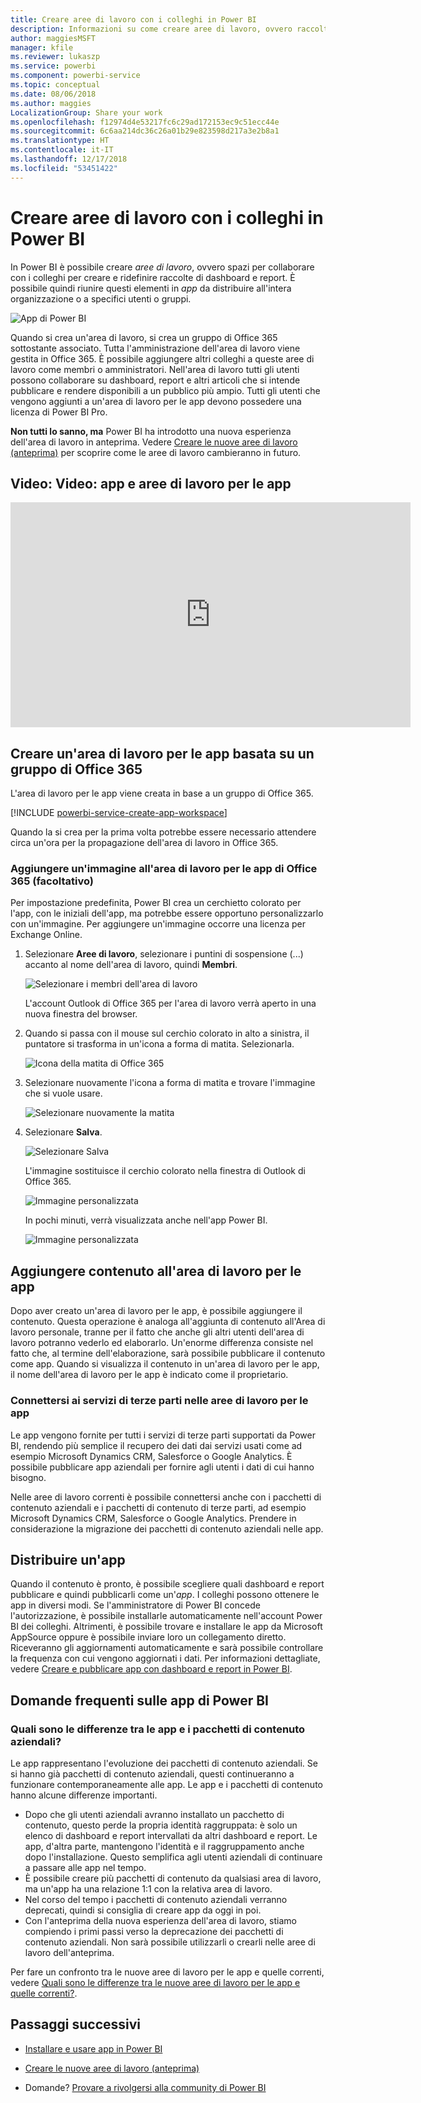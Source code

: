 ```yaml
---
title: Creare aree di lavoro con i colleghi in Power BI
description: Informazioni su come creare aree di lavoro, ovvero raccolte di dashboard e report creati per fornire all'organizzazione le metriche strategiche.
author: maggiesMSFT
manager: kfile
ms.reviewer: lukaszp
ms.service: powerbi
ms.component: powerbi-service
ms.topic: conceptual
ms.date: 08/06/2018
ms.author: maggies
LocalizationGroup: Share your work
ms.openlocfilehash: f12974d4e53217fc6c29ad172153ec9c51ecc44e
ms.sourcegitcommit: 6c6aa214dc36c26a01b29e823598d217a3e2b8a1
ms.translationtype: HT
ms.contentlocale: it-IT
ms.lasthandoff: 12/17/2018
ms.locfileid: "53451422"
---
```

# <a name="create-workspaces-with-your-colleagues-in-power-bi"></a>Creare aree di lavoro con i colleghi in Power BI

In Power BI è possibile creare *aree di lavoro*, ovvero spazi per collaborare con i colleghi per creare e ridefinire raccolte di dashboard e report. È possibile quindi riunire questi elementi in *app* da distribuire all'intera organizzazione o a specifici utenti o gruppi. 

![App di Power BI](media/service-create-workspaces/power-bi-apps-left-nav.png)

Quando si crea un'area di lavoro, si crea un gruppo di Office 365 sottostante associato. Tutta l'amministrazione dell'area di lavoro viene gestita in Office 365. È possibile aggiungere altri colleghi a queste aree di lavoro come membri o amministratori. Nell'area di lavoro tutti gli utenti possono collaborare su dashboard, report e altri articoli che si intende pubblicare e rendere disponibili a un pubblico più ampio. Tutti gli utenti che vengono aggiunti a un'area di lavoro per le app devono possedere una licenza di Power BI Pro. 

**Non tutti lo sanno, ma** Power BI ha introdotto una nuova esperienza dell'area di lavoro in anteprima. Vedere [Creare le nuove aree di lavoro (anteprima)](service-create-the-new-workspaces.md) per scoprire come le aree di lavoro cambieranno in futuro. 

## <a name="video-apps-and-app-workspaces"></a>Video: Video: app e aree di lavoro per le app
<iframe width="640" height="360" src="https://www.youtube.com/embed/Ey5pyrr7Lk8?showinfo=0" frameborder="0" allowfullscreen></iframe>

## <a name="create-an-app-workspace-based-on-an-office-365-group"></a>Creare un'area di lavoro per le app basata su un gruppo di Office 365

L'area di lavoro per le app viene creata in base a un gruppo di Office 365.

[!INCLUDE [powerbi-service-create-app-workspace](./includes/powerbi-service-create-app-workspace.md)]

Quando la si crea per la prima volta potrebbe essere necessario attendere circa un'ora per la propagazione dell'area di lavoro in Office 365. 

### <a name="add-an-image-to-your-office-365-app-workspace-optional"></a>Aggiungere un'immagine all'area di lavoro per le app di Office 365 (facoltativo)
Per impostazione predefinita, Power BI crea un cerchietto colorato per l'app, con le iniziali dell'app, ma potrebbe essere opportuno personalizzarlo con un'immagine. Per aggiungere un'immagine occorre una licenza per Exchange Online.

1. Selezionare **Aree di lavoro**, selezionare i puntini di sospensione (...) accanto al nome dell'area di lavoro, quindi **Membri**. 
   
     ![Selezionare i membri dell'area di lavoro](media/service-create-distribute-apps/power-bi-apps-workspace-members.png)
   
    L'account Outlook di Office 365 per l'area di lavoro verrà aperto in una nuova finestra del browser.
2. Quando si passa con il mouse sul cerchio colorato in alto a sinistra, il puntatore si trasforma in un'icona a forma di matita. Selezionarla.
   
     ![Icona della matita di Office 365](media/service-create-distribute-apps/power-bi-apps-workspace-edit-image.png)
3. Selezionare nuovamente l'icona a forma di matita e trovare l'immagine che si vuole usare.
   
     ![Selezionare nuovamente la matita](media/service-create-distribute-apps/power-bi-apps-workspace-edit-group.png)

4. Selezionare **Salva**.
   
     ![Selezionare Salva](media/service-create-distribute-apps/power-bi-apps-workspace-save-image.png)
   
    L'immagine sostituisce il cerchio colorato nella finestra di Outlook di Office 365. 
   
     ![Immagine personalizzata](media/service-create-distribute-apps/power-bi-apps-workspace-image-in-office-365.png)
   
    In pochi minuti, verrà visualizzata anche nell'app Power BI.
   
     ![Immagine personalizzata](media/service-create-distribute-apps/power-bi-apps-image.png)

## <a name="add-content-to-your-app-workspace"></a>Aggiungere contenuto all'area di lavoro per le app

Dopo aver creato un'area di lavoro per le app, è possibile aggiungere il contenuto. Questa operazione è analoga all'aggiunta di contenuto all'Area di lavoro personale, tranne per il fatto che anche gli altri utenti dell'area di lavoro potranno vederlo ed elaborarlo. Un'enorme differenza consiste nel fatto che, al termine dell'elaborazione, sarà possibile pubblicare il contenuto come app. Quando si visualizza il contenuto in un'area di lavoro per le app, il nome dell'area di lavoro per le app è indicato come il proprietario.

### <a name="connect-to-third-party-services-in-app-workspaces"></a>Connettersi ai servizi di terze parti nelle aree di lavoro per le app

Le app vengono fornite per tutti i servizi di terze parti supportati da Power BI, rendendo più semplice il recupero dei dati dai servizi usati come ad esempio Microsoft Dynamics CRM, Salesforce o Google Analytics. È possibile pubblicare app aziendali per fornire agli utenti i dati di cui hanno bisogno.

Nelle aree di lavoro correnti è possibile connettersi anche con i pacchetti di contenuto aziendali e i pacchetti di contenuto di terze parti, ad esempio Microsoft Dynamics CRM, Salesforce o Google Analytics. Prendere in considerazione la migrazione dei pacchetti di contenuto aziendali nelle app.

## <a name="distribute-an-app"></a>Distribuire un'app

Quando il contenuto è pronto, è possibile scegliere quali dashboard e report pubblicare e quindi pubblicarli come un'*app*. I colleghi possono ottenere le app in diversi modi. Se l'amministratore di Power BI concede l'autorizzazione, è possibile installarle automaticamente nell'account Power BI dei colleghi. Altrimenti, è possibile trovare e installare le app da Microsoft AppSource oppure è possibile inviare loro un collegamento diretto. Riceveranno gli aggiornamenti automaticamente e sarà possibile controllare la frequenza con cui vengono aggiornati i dati. Per informazioni dettagliate, vedere [Creare e pubblicare app con dashboard e report in Power BI](service-create-distribute-apps.md).

## <a name="power-bi-apps-faq"></a>Domande frequenti sulle app di Power BI

### <a name="how-are-apps-different-from-organizational-content-packs"></a>Quali sono le differenze tra le app e i pacchetti di contenuto aziendali?
Le app rappresentano l'evoluzione dei pacchetti di contenuto aziendali. Se si hanno già pacchetti di contenuto aziendali, questi continueranno a funzionare contemporaneamente alle app. Le app e i pacchetti di contenuto hanno alcune differenze importanti. 

* Dopo che gli utenti aziendali avranno installato un pacchetto di contenuto, questo perde la propria identità raggruppata: è solo un elenco di dashboard e report intervallati da altri dashboard e report. Le app, d'altra parte, mantengono l'identità e il raggruppamento anche dopo l'installazione. Questo semplifica agli utenti aziendali di continuare a passare alle app nel tempo.
* È possibile creare più pacchetti di contenuto da qualsiasi area di lavoro, ma un'app ha una relazione 1:1 con la relativa area di lavoro. 
* Nel corso del tempo i pacchetti di contenuto aziendali verranno deprecati, quindi si consiglia di creare app da oggi in poi.  
* Con l'anteprima della nuova esperienza dell'area di lavoro, stiamo compiendo i primi passi verso la deprecazione dei pacchetti di contenuto aziendali. Non sarà possibile utilizzarli o crearli nelle aree di lavoro dell'anteprima.

Per fare un confronto tra le nuove aree di lavoro per le app e quelle correnti, vedere [Quali sono le differenze tra le nuove aree di lavoro per le app e quelle correnti?](service-create-the-new-workspaces.md#how-are-the-new-app-workspaces-different-from-current-app-workspaces). 

## <a name="next-steps"></a>Passaggi successivi
* [Installare e usare app in Power BI](service-create-distribute-apps.md)
- [Creare le nuove aree di lavoro (anteprima)](service-create-the-new-workspaces.md)
* Domande? [Provare a rivolgersi alla community di Power BI](http://community.powerbi.com/)
